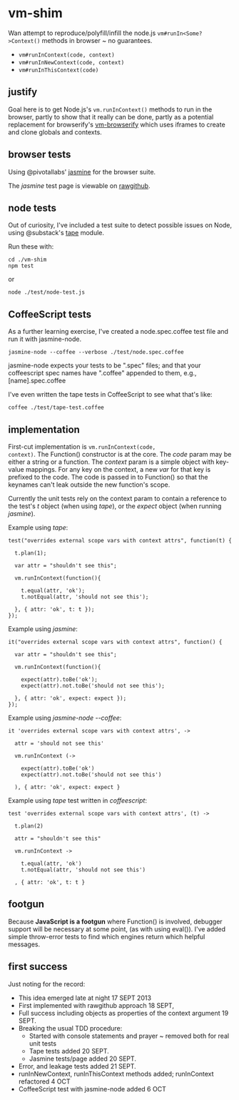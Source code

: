 vm-shim
=======

Wan attempt to reproduce/polyfill/infill the node.js 
<code>vm#runIn<Some?>Context()</code> methods in browser ~ no guarantees.

+ <code>vm#runInContext(code, context)</code>
+ <code>vm#runInNewContext(code, context)</code>
+ <code>vm#runInThisContext(code)</code>

justify
-------

Goal here is to get Node.js's <code>vm.runInContext()</code> methods to run in 
the browser, partly to show that it really can be done, partly as a potential 
replacement for browserify's 
[vm-browserify](https://github.com/substack/vm-browserify) which uses iframes to 
create and clone globals and contexts.

browser tests
-------------

Using @pivotallabs' <a href='https://github.com/pivotal/jasmine'>jasmine</a> for the 
browser suite.

The *jasmine* test page is viewable on 
<a href='//rawgithub.com/dfkaye/vm-shim/master/test/browser/SpecRunner.html' 
   target='_new' title='opens in new tab or window'>
  rawgithub</a>.

node tests
----------

Out of curiosity, I've included a test suite to detect possible issues on Node, 
using @substack's <a href='https://github.com/substack/tape'>tape</a> module. 

Run these with:

    cd ./vm-shim
    npm test
  
or 
  
    node ./test/node-test.js

    
CoffeeScript tests
------------------

As a further learning exercise, I've created a node.spec.coffee test file and 
run it with jasmine-node.  

    jasmine-node --coffee --verbose ./test/node.spec.coffee

jasmine-node expects your tests to be ".spec" files; and that your coffeescript 
spec names have ".coffee" appended to them, e.g., [name].spec.coffee


I've even written the tape tests in CoffeeScript to see what that's like:

    coffee ./test/tape-test.coffee

    
implementation
--------------

First-cut implementation is <code>vm.runInContext(code, context)</code>. The 
Function() constructor is at the core. The *code* param may be either a string 
or a function. The *context* param is a simple object with key-value mappings. 
For any key on the context, a new *var* for that key is prefixed to the code. The
code is passed in to Function() so that the keynames can't leak outside the new 
function's scope.

Currently the unit tests rely on the context param to contain a reference to the 
test's *t* object (when using *tape*), or the *expect* object (when running 
*jasmine*).

Example using *tape*:

    test("overrides external scope vars with context attrs", function(t) {

      t.plan(1);

      var attr = "shouldn't see this";
       
      vm.runInContext(function(){
      
        t.equal(attr, 'ok');
        t.notEqual(attr, 'should not see this');

      }, { attr: 'ok', t: t });
    });

Example using *jasmine*:

    it("overrides external scope vars with context attrs", function() {

      var attr = "shouldn't see this";

      vm.runInContext(function(){

        expect(attr).toBe('ok');
        expect(attr).not.toBe('should not see this');

      }, { attr: 'ok', expect: expect });
    });

Example using *jasmine-node --coffee*:

    it 'overrides external scope vars with context attrs', ->

      attr = 'should not see this'
      
      vm.runInContext (->
        
        expect(attr).toBe('ok')
        expect(attr).not.toBe('should not see this')
        
      ), { attr: 'ok', expect: expect }
    
Example using *tape* test written in *coffeescript*:

    test 'overrides external scope vars with context attrs', (t) ->

      t.plan(2)

      attr = "shouldn't see this"
       
      vm.runInContext ->
      
        t.equal(attr, 'ok')
        t.notEqual(attr, 'should not see this')

      , { attr: 'ok', t: t }
  
footgun
-------

Because __JavaScript is a footgun__ where Function() is involved, debugger support 
will be necessary at some point, (as with using eval()).  I've added simple 
throw-error tests to find which engines return which helpful messages.


first success
-------------
Just noting for the record:

+ This idea emerged late at night 17 SEPT 2013 
+ First implemented with rawgithub approach 18 SEPT, 
+ Full success including objects as properties of the context argument 19 SEPT.
+ Breaking the usual TDD procedure:
  + Started with console statements and prayer ~ removed both for real unit tests
  + Tape tests added 20 SEPT.
  + Jasmine tests/page added 20 SEPT.
+ Error, and leakage tests added 21 SEPT.
+ runInNewContext, runInThisContext methods added; runInContext refactored 4 OCT
+ CoffeeScript test with jasmine-node added 6 OCT